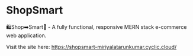 # ShopSmart

🛍️Shop➡️Smart🛒 - A fully functional, responsive MERN stack e-commerce web application.

Visit the site here: https://shopsmart-miriyalatarunkumar.cyclic.cloud/
